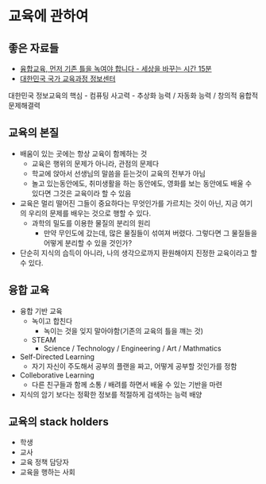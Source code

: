 # 교육에 관하여

## 좋은 자료들

- [융합교육, 먼저 기존 틀을 녹여야 합니다 - 세상을 바꾸는 시간 15분](https://www.youtube.com/watch?v=4LghPMkmA7M)
- [대한민국 국가 교육과정 정보센터](http://ncic.kice.re.kr/mobile.index2.do)

대한민국 정보교육의 핵심 - 컴퓨팅 사고력 - 추상화 능력 / 자동화 능력 / 창의적 융합적 문제해결력

## 교육의 본질

- 배움이 있는 곳에는 항상 교육이 함께하는 것
  - 교육은 행위의 문제가 아니라, 관점의 문제다
  - 학교에 앉아서 선생님의 말씀을 듣는것이 교육의 전부가 아님
  - 놀고 있는동안에도, 취미생활을 하는 동안에도, 영화를 보는 동안에도 배울 수 있다면 그것은 교육이라 할 수 있음
- 교육은 멀리 떨어진 그들이 중요하다는 무엇인가를 가르치는 것이 아닌, 지금 여기의 우리의 문제를 배우는 것으로 행할 수 있다.
  - 과학의 밀도를 이용한 물질의 분리의 원리
    - 만약 무인도에 갔는데, 많은 물질들이 섞여져 버렸다. 그렇다면 그 물질들을 어떻게 분리할 수 있을 것인가?
- 단순히 지식의 습득이 아니라, 나의 생각으로까지 환원해야지 진정한 교육이라고 할 수 있다.

## 융합 교육

- 융합 기반 교육
  - 녹이고 합친다
    - 녹이는 것을 잊지 말아야함(기존의 교육의 틀을 꺠는 것)
  - STEAM
    - Science / Technology / Engineering / Art / Mathmatics
- Self-Directed Learning
  - 자기 자신이 주도해서 공부의 플랜을 짜고, 어떻게 공부할 것인가를 정함
- Colleborative Learning
  - 다른 친구들과 함께 소통 / 배려를 하면서 배울 수 있는 기반을 마련
- 지식의 암기 보다는 정확한 정보를 적절하게 검색하는 능력 배양

## 교육의 stack holders

- 학생
- 교사
- 교육 정책 담당자
- 교육을 행하는 사회
